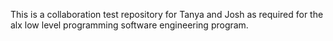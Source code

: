 This is a collaboration test repository for Tanya and Josh as required for the alx low level programming software engineering program.
